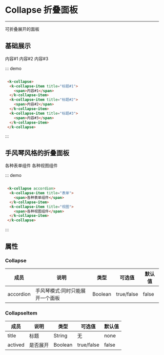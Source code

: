 <style>
    .marginTop10 {
      margin-top: 10px;
    }
</style>
# Collapse 折叠面板
----
可折叠展开的面板

## 基础展示

<div class="demo-block">
 <k-collapse>
  <k-collapse-item title="标题#1">
    <span>内容#1</span>
  </k-collapse-item>
  <k-collapse-item title="标题#2">
    <span>内容#2</span>
  </k-collapse-item>
  <k-collapse-item title="标题#3">
    <span>内容#3</span>
  </k-collapse-item>
 </k-collapse>
</div>

::: demo
```html

 <k-collapse>
  <k-collapse-item title="标题#1">
    <span>内容#1</span>
  </k-collapse-item>
  <k-collapse-item title="标题#2">
    <span>内容#2</span>
  </k-collapse-item>
  <k-collapse-item title="标题#3">
    <span>内容#3</span>
  </k-collapse-item>
 </k-collapse>

```
:::

## 手风琴风格的折叠面板

<div class="demo-block">
 <k-collapse accordion>
  <k-collapse-item title="表单">
    <span>各种表单组件</span>
  </k-collapse-item>
  <k-collapse-item title="视图">
    <span>各种视图组件</span>
  </k-collapse-item>
 </k-collapse>
</div>

::: demo
```html

 <k-collapse accordion>
  <k-collapse-item title="表单">
    <span>各种表单组件</span>
  </k-collapse-item>
  <k-collapse-item title="视图">
    <span>各种视图组件</span>
  </k-collapse-item>
 </k-collapse>

```
:::

## 属性
### Collapse
| 成员      | 说明                                 | 类型      | 可选值       | 默认值   |
|---------- |------------------------------------ |---------- |------------- |-------- |
|accordion      |手风琴模式:同时只能展开一个面板 |	Boolean   |	true/false           |	false       |

### CollapseItem
| 成员      | 说明                                 | 类型      | 可选值       | 默认值   |
|---------- |------------------------------------ |---------- |------------- |-------- |
|title      |标题 |	String   |	无           |	none       |
|actived	      | 是否展开                                |	Boolean    | true/false|	false |
